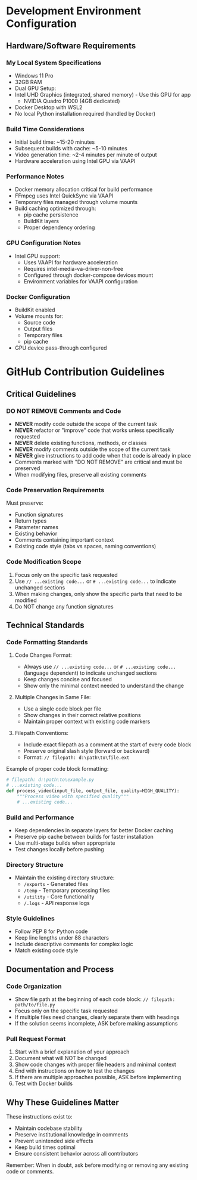 # Development Environment Configuration

## Hardware/Software Requirements

### My Local System Specifications
- Windows 11 Pro
- 32GB RAM
- Dual GPU Setup:
- Intel UHD Graphics (integrated, shared memory) - Use this GPU for app 
  - NVIDIA Quadro P1000 (4GB dedicated)
- Docker Desktop with WSL2
- No local Python installation required (handled by Docker)

### Build Time Considerations
- Initial build time: ~15-20 minutes
- Subsequent builds with cache: ~5-10 minutes
- Video generation time: ~2-4 minutes per minute of output
- Hardware acceleration using Intel GPU via VAAPI

### Performance Notes
- Docker memory allocation critical for build performance
- FFmpeg uses Intel QuickSync via VAAPI
- Temporary files managed through volume mounts
- Build caching optimized through:
  - pip cache persistence
  - BuildKit layers
  - Proper dependency ordering

### GPU Configuration Notes
- Intel GPU support:
  - Uses VAAPI for hardware acceleration
  - Requires intel-media-va-driver-non-free
  - Configured through docker-compose devices mount
  - Environment variables for VAAPI configuration

### Docker Configuration
- BuildKit enabled
- Volume mounts for:
  - Source code
  - Output files
  - Temporary files
  - pip cache
- GPU device pass-through configured

# GitHub Contribution Guidelines

## Critical Guidelines

### DO NOT REMOVE Comments and Code
- **NEVER** modify code outside the scope of the current task
- **NEVER** refactor or "improve" code that works unless specifically requested
- **NEVER** delete existing functions, methods, or classes
- **NEVER** modify comments outside the scope of the current task
- **NEVER** give instructions to add code when that code is already in place
- Comments marked with "DO NOT REMOVE" are critical and must be preserved
- When modifying files, preserve all existing comments

### Code Preservation Requirements
Must preserve:
- Function signatures
- Return types
- Parameter names
- Existing behavior
- Comments containing important context
- Existing code style (tabs vs spaces, naming conventions)

### Code Modification Scope
1. Focus only on the specific task requested
2. Use `// ...existing code...` or `# ...existing code...` to indicate unchanged sections
3. When making changes, only show the specific parts that need to be modified
4. Do NOT change any function signatures

## Technical Standards

### Code Formatting Standards
1. Code Changes Format:
   - Always use `// ...existing code...` or `# ...existing code...` (language dependent) to indicate unchanged sections
   - Keep changes concise and focused
   - Show only the minimal context needed to understand the change

2. Multiple Changes in Same File:
   - Use a single code block per file
   - Show changes in their correct relative positions
   - Maintain proper context with existing code markers

3. Filepath Conventions:
   - Include exact filepath as a comment at the start of every code block
   - Preserve original slash style (forward or backward)
   - Format: `// filepath: d:\path\to\file.ext`

Example of proper code block formatting:
```python
# filepath: d:\path\to\example.py
# ...existing code...
def process_video(input_file, output_file, quality=HIGH_QUALITY):
    """Process video with specified quality"""
    # ...existing code...
```

### Build and Performance
- Keep dependencies in separate layers for better Docker caching
- Preserve pip cache between builds for faster installation
- Use multi-stage builds when appropriate
- Test changes locally before pushing

### Directory Structure
- Maintain the existing directory structure:
  - `/exports` - Generated files
  - `/temp` - Temporary processing files
  - `/utility` - Core functionality
  - `/.logs` - API response logs

### Style Guidelines
- Follow PEP 8 for Python code
- Keep line lengths under 88 characters
- Include descriptive comments for complex logic
- Match existing code style

## Documentation and Process

### Code Organization
- Show file path at the beginning of each code block: `// filepath: path/to/file.py`
- Focus only on the specific task requested
- If multiple files need changes, clearly separate them with headings
- If the solution seems incomplete, ASK before making assumptions

### Pull Request Format
1. Start with a brief explanation of your approach
2. Document what will NOT be changed
3. Show code changes with proper file headers and minimal context
4. End with instructions on how to test the changes
5. If there are multiple approaches possible, ASK before implementing
6. Test with Docker builds

## Why These Guidelines Matter

These instructions exist to:
- Maintain codebase stability
- Preserve institutional knowledge in comments
- Prevent unintended side effects
- Keep build times optimal
- Ensure consistent behavior across all contributors

Remember: When in doubt, ask before modifying or removing any existing code or comments.

